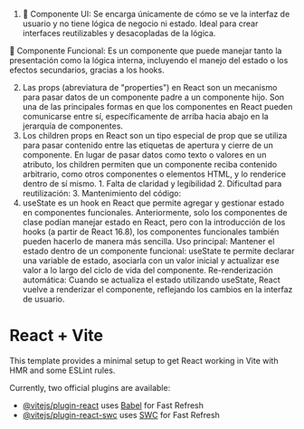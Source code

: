 1.   Componente UI: Se encarga únicamente de cómo se ve la interfaz de usuario y no tiene lógica de negocio ni estado. Ideal para crear interfaces reutilizables y desacopladas de la lógica.

 Componente Funcional: Es un componente que puede manejar tanto la presentación como la lógica interna, incluyendo el manejo del estado o los efectos secundarios, gracias a los hooks.

2.  Las props (abreviatura de "properties") en React son un mecanismo para pasar datos de un componente padre a un componente hijo. Son una de las principales formas en que los componentes en React pueden comunicarse entre sí, específicamente de arriba hacia abajo en la jerarquía de componentes.
3.  Los children props en React son un tipo especial de prop que se utiliza para pasar contenido entre las etiquetas de apertura y cierre de un componente. En lugar de pasar datos como texto o valores en un atributo, los children permiten que un componente reciba contenido arbitrario, como otros componentes o elementos HTML, y lo renderice dentro de sí mismo. 1. Falta de claridad y legibilidad 2. Dificultad para reutilización: 3. Mantenimiento del código:
4.  useState es un hook en React que permite agregar y gestionar estado en componentes funcionales. Anteriormente, solo los componentes de clase podían manejar estado en React, pero con la introducción de los hooks (a partir de React 16.8), los componentes funcionales también pueden hacerlo de manera más sencilla.
    Uso principal:
    Mantener el estado dentro de un componente funcional: useState te permite declarar una variable de estado, asociarla con un valor inicial y actualizar ese valor a lo largo del ciclo de vida del componente.
    Re-renderización automática: Cuando se actualiza el estado utilizando useState, React vuelve a renderizar el componente, reflejando los cambios en la interfaz de usuario.

# React + Vite

This template provides a minimal setup to get React working in Vite with HMR and some ESLint rules.

Currently, two official plugins are available:

- [@vitejs/plugin-react](https://github.com/vitejs/vite-plugin-react/blob/main/packages/plugin-react/README.md) uses [Babel](https://babeljs.io/) for Fast Refresh
- [@vitejs/plugin-react-swc](https://github.com/vitejs/vite-plugin-react-swc) uses [SWC](https://swc.rs/) for Fast Refresh

